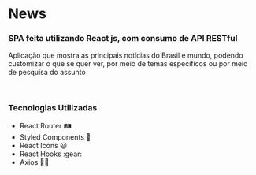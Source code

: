 # News
### SPA feita utilizando React js, com consumo de API RESTful

<p>Aplicação que mostra as principais notícias do Brasil e mundo, podendo customizar
o que se quer ver, por meio de temas específicos ou por meio de pesquisa do assunto</p>

<br>

### Tecnologias Utilizadas

<ul>
  <li>React Router 🛤 </li>
  <li>Styled Components 💅</li>
  <li>React Icons 😃</li>
  <li>React Hooks :gear: </li>
  <li>Axios 🐱‍👤</li>
</ul>
